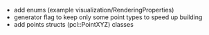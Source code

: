 
- add enums (example visualization/RenderingProperties)
- generator flag to keep only some point types to speed up building
- add points structs (pcl::PointXYZ) classes